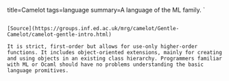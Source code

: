 title=Camelot
tags=language
summary=A language of the ML family. `
~~~~~~

[Source](https://groups.inf.ed.ac.uk/mrg/camelot/Gentle-Camelot/camelot-gentle-intro.html)

It is strict, first-order but allows for use-only higher-order functions. It includes object-oriented extensions, mainly for creating and using objects in an existing class hierarchy. Programmers familiar with ML or Ocaml should have no problems understanding the basic language promitives. 
